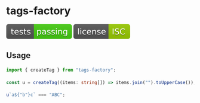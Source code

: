# tags-factory

![tests: passing](https://raw.githubusercontent.com/PavelDymkov/tags-factory/master/badges/tests.svg)
![license: ISC](https://raw.githubusercontent.com/PavelDymkov/tags-factory/master/badges/license.svg)

## Usage

```ts
import { createTag } from "tags-factory";

const u = createTag((items: string[]) => items.join("").toUpperCase());

u`a${"b"}c` === "ABC";
```
